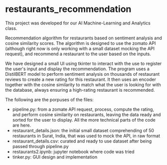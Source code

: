 # restaurants_recommendation
This project was developed for our AI Machine-Learning and Analytics class.

Recommendation algorithm for restaurants based on sentiment analysis and cosine similarity scores. The algorithm is designed to use the zomato API (although right now is only working with a small dataset mocking the API request), and recommend a restaurant to the user based on the inputs.

We have designed a small UI using tkinter to interact with the use to register the user's input and display the recommendation. The program uses a DistilBERT model to perform sentiment analysis on thousands of restaurant reviews to create a new rating for this restaurant. It then uses an encoder together with the cosine similarity to match what the user is looking for with the database, always ensuring a high-rating restaurant is recommended.

The following are the porpuses of the files:
- pipeline.py: from a zomate API request, process, compute the rating, and perform cosine similarity on restaurants, leaving the data ready and sorted for the user to display. All the more technical parts of the code are here.
- restaurant_details.json: the initial small dataset comprehending of 50 restaurants in Surat, India, that was used to mock the API, in raw format
- restaurant_details.csv: curated and ready to use dataset after being passed through pipeline.py
- restaurants2.ipynb: jupyter notebook where code was tried
- tinker.py: GUI design and implementation
